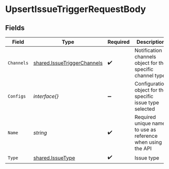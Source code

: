 # UpsertIssueTriggerRequestBody


## Fields

| Field                                                                      | Type                                                                       | Required                                                                   | Description                                                                |
| -------------------------------------------------------------------------- | -------------------------------------------------------------------------- | -------------------------------------------------------------------------- | -------------------------------------------------------------------------- |
| `Channels`                                                                 | [shared.IssueTriggerChannels](../../models/shared/issuetriggerchannels.md) | :heavy_check_mark:                                                         | Notification channels object for the specific channel type                 |
| `Configs`                                                                  | *interface{}*                                                              | :heavy_minus_sign:                                                         | Configuration object for the specific issue type selected                  |
| `Name`                                                                     | *string*                                                                   | :heavy_check_mark:                                                         | Required unique name to use as reference when using the API                |
| `Type`                                                                     | [shared.IssueType](../../models/shared/issuetype.md)                       | :heavy_check_mark:                                                         | Issue type                                                                 |